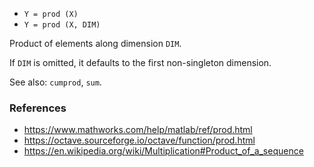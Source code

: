 * `Y = prod (X)`
* `Y = prod (X, DIM)`

Product of elements along dimension `DIM`.

If `DIM` is omitted, it defaults to the first non-singleton
dimension.

See also: `cumprod`, `sum`.

### References

* https://www.mathworks.com/help/matlab/ref/prod.html
* https://octave.sourceforge.io/octave/function/prod.html
* https://en.wikipedia.org/wiki/Multiplication#Product_of_a_sequence

